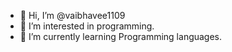 - 👋 Hi, I’m @vaibhavee1109
- 👀 I’m interested in programming.
- 🌱 I’m currently learning Programming languages.

<!---
vaibhavee1109/vaibhavee1109 is a ✨ special ✨ repository because its `README.md` (this file) appears on your GitHub profile.
You can click the Preview link to take a look at your changes.
--->
